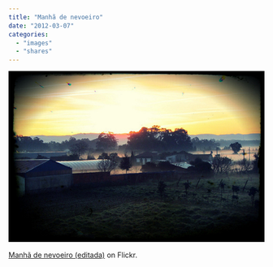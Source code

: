 ```yaml
---
title: "Manhã de nevoeiro"
date: "2012-03-07"
categories: 
  - "images"
  - "shares"
---
```


![](images/tumblr_m0emsx962Q1qz4vrlo1_640.jpg)

[Manhã de nevoeiro (editada)](http://www.flickr.com/photos/pitermarx/6955239133/) on Flickr.
